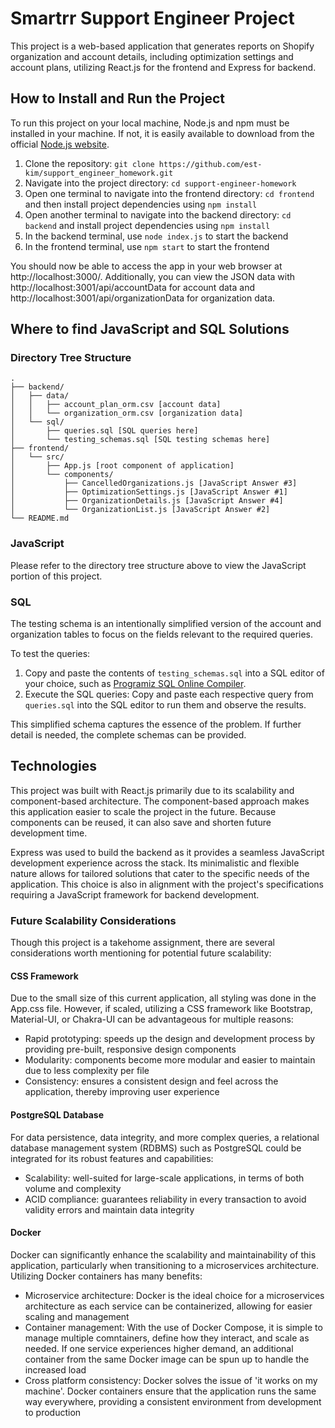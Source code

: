 # Smartrr Support Engineer Project

This project is a web-based application that generates reports on Shopify organization and account details, including optimization settings and account plans, utilizing React.js for the frontend and Express for backend.

## How to Install and Run the Project
To run this project on your local machine, Node.js and npm must be installed in your machine. If not, it is easily available to download from the official [Node.js website](https://nodejs.org/en).

1. Clone the repository:
`git clone https://github.com/est-kim/support_engineer_homework.git`
2. Navigate into the project directory: `cd support-engineer-homework`
3. Open one terminal to navigate into the frontend directory: `cd frontend` and then install project dependencies using `npm install`
4. Open another terminal to navigate into the backend directory: `cd backend` and install project dependencies using `npm install`
5. In the backend terminal, use `node index.js` to start the backend
6. In the frontend terminal, use `npm start` to start the frontend

You should now be able to access the app in your web browser at http://localhost:3000/. Additionally, you can view the JSON data with http://localhost:3001/api/accountData for account data and http://localhost:3001/api/organizationData for organization data.

## Where to find JavaScript and SQL Solutions
### Directory Tree Structure
```
.
├── backend/
│   ├── data/
│   │   ├── account_plan_orm.csv [account data]
│   │   └── organization_orm.csv [organization data]
│   └── sql/
│       ├── queries.sql [SQL queries here]
│       └── testing_schemas.sql [SQL testing schemas here]
├── frontend/
│   └── src/
│       ├── App.js [root component of application]
│       └── components/
│           ├── CancelledOrganizations.js [JavaScript Answer #3]
│           ├── OptimizationSettings.js [JavaScript Answer #1]
│           ├── OrganizationDetails.js [JavaScript Answer #4]
│           └── OrganizationList.js [JavaScript Answer #2]
└── README.md
```

### JavaScript
Please refer to the directory tree structure above to view the JavaScript portion of this project.

### SQL
The testing schema is an intentionally simplified version of the account and organization tables to focus on the fields relevant to the required queries.

To test the queries:
1. Copy and paste the contents of `testing_schemas.sql` into a SQL editor of your choice, such as [Programiz SQL Online Compiler](https://www.programiz.com/sql/online-compiler/).
2. Execute the SQL queries: Copy and paste each respective query from `queries.sql` into the SQL editor to run them and observe the results.

This simplified schema captures the essence of the problem. If further detail is needed, the complete schemas can be provided.

## Technologies
This project was built with React.js primarily due to its scalability and component-based architecture. The component-based approach makes this application easier to scale the project in the future. Because components can be reused, it can also save and shorten future development time.

Express was used to build the backend as it provides a seamless JavaScript development experience across the stack. Its minimalistic and flexible nature allows for tailored solutions that cater to the specific needs of the application. This choice is also in alignment with the project's specifications requiring a JavaScript framework for backend development.

### Future Scalability Considerations
Though this project is a takehome assignment, there are several considerations worth mentioning for potential future scalability:

#### CSS Framework
Due to the small size of this current application, all styling was done in the App.css file. However, if scaled, utilizing a CSS framework like Bootstrap, Material-UI, or Chakra-UI can be advantageous for multiple reasons:
* Rapid prototyping: speeds up the design and development process by providing pre-built, responsive design components
* Modularity: components become more modular and easier to maintain due to less complexity per file
* Consistency: ensures a consistent design and feel across the application, thereby improving user experience

#### PostgreSQL Database
For data persistence, data integrity, and more complex queries, a relational database management system (RDBMS) such as PostgreSQL could be integrated for its robust features and capabilities:
* Scalability: well-suited for large-scale applications, in terms of both volume and complexity
* ACID compliance: guarantees reliability in every transaction to avoid validity errors and maintain data integrity

#### Docker
Docker can significantly enhance the scalability and maintainability of this application, particularly when transitioning to a microservices architecture. Utilizing Docker containers has many benefits:
* Microservice architecture: Docker is the ideal choice for a microservices architecture as each service can be containerized, allowing for easier scaling and management
* Container management: With the use of Docker Compose, it is simple to manage multiple comntainers, define how they interact, and scale as needed. If one service experiences higher demand, an additional container from the same Docker image can be spun up to handle the increased load
* Cross platform consistency: Docker solves the issue of 'it works on my machine'. Docker containers ensure that the application runs the same way everywhere, providing a consistent environment from development to production
